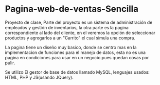 # Pagina-web-de-ventas-Sencilla
Proyecto de clase, Parte del proyecto es un sistema de administración de empleados y gestión de inventarios, 
la otra parte es la pagina correspondiente al lado del cliente, en el veremos la opción de seleccionar productos y agregarlos a un "Carrito" el cual simula una compra. 

La pagina tiene un diseño muy basico, donde se centro mas en la implementacion de funciones para el manejo de datos, esta no es una pagina en condiciones 
para usar en un negocio pues quedan cosas por pulir.

Se utilizo El gestor de base de datos llamado MySQL, lenguajes usados: HTML, PHP y JS(usando JQuery).
